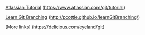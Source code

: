 
[Atlassian Tutorial](https://www.atlassian.com/git/tutorial) (https://www.atlassian.com/git/tutorial)

[Learn Git Branching](http://pcottle.github.io/learnGitBranching/) (http://pcottle.github.io/learnGitBranching/)

[More links] (https://delicious.com/eyeland/git)

